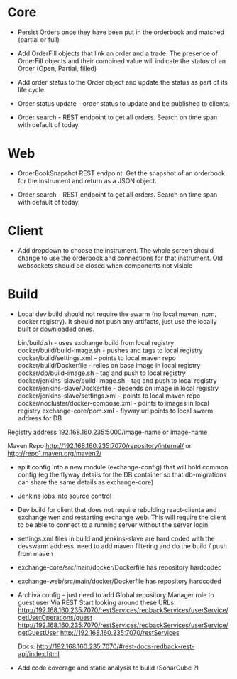 

# Core

* Persist Orders once they have been put in the orderbook and matched (partial or full)

* Add OrderFill objects that link an order and a trade. The presence of OrderFill objects and their combined value will indicate the status of an Order (Open, Partial, filled)

* Add order status to the Order object and update the status as part of its life cycle

* Order status update - order status to update and be published to clients.

* Order search - REST endpoint to get all orders. Search on time span with default of today.

# Web

* OrderBookSnapshot REST endpoint. Get the snapshot of an orderbook for the instrument and return as a JSON object.

* Order search - REST endpoint to get all orders. Search on time span with default of today.

# Client

* Add dropdown to choose the instrument. The whole screen should change to use the orderbook and 
connections for that instrument. Old websockets should be closed when components not visible




# Build

* Local dev build should not require the swarm (no local maven, npm, docker registry). It should not push any artifacts, just use the locally built 
or downloaded ones.

   bin/build.sh                             - uses exchange build from local registry
   docker/build/build-image.sh              - pushes and tags to local registry
   docker/build/settings.xml                - points to local maven repo
   docker/build/Dockerfile                  - relies on base image in local registry
   docker/db/build-image.sh                 - tag and push to local registry
   docker/jenkins-slave/build-image.sh      - tag and push to local registry
   docker/jenkins-slave/Dockerfile          - depends on image in local registry
   docker/jenkins-slave/settings.xml        - points to local maven repo
   docker/nocluster/docker-compose.xml      - points to images in local registry
   exchange-core/pom.xml                    - flyway.url points to local swarm address for DB
   
   
Registry address
192.168.160.235:5000/image-name
or
image-name

Maven Repo
http://192.168.160.235:7070/repository/internal/
or
http://repo1.maven.org/maven2/
   
   

* split config into a new module (exchange-config) that will hold common config (eg the flyway details for the DB container so that db-migrations can share the same details as exchange-core)

* Jenkins jobs into source control

* Dev build for client that does not require rebulding react-clienta and exchange wen and restarting exchange web.
  This will require the client to be able to connect to a running server without the server login
  
* settings.xml files in build and jenkins-slave are hard coded with the devswarm address. 
    need to add maven filtering and do the build / push from maven
    
* exchange-core/src/main/docker/Dockerfile has repository hardcoded    
    
* exchange-web/src/main/docker/Dockerfile has repository hardcoded    

* Archiva config - just need to add Global repository Manager role to guest user Via REST
Start looking around these URLs: 
    http://192.168.160.235:7070/restServices/redbackServices/userService/getUserOperations/guest
    http://192.168.160.235:7070/restServices/redbackServices/userService/getGuestUser
    http://192.168.160.235:7070/restServices
    
    Docs: http://192.168.160.235:7070/#rest-docs-redback-rest-api/index.html
    
    
* Add code coverage and static analysis to build (SonarCube ?)    
    
